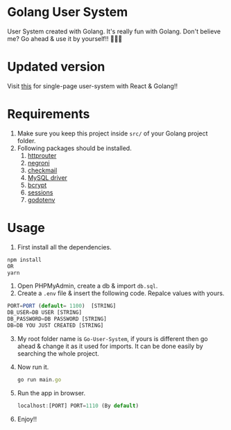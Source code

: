 # Golang User System

User System created with Golang. It's really fun with Golang. Don't believe me? Go ahead & use it by yourself!! 👻🤝👀

# Updated version
Visit [this](https://github.com/yTakkar/Go-React-User-System) for single-page user-system with React & Golang!!

# Requirements
1. Make sure you keep this project inside `src/` of your Golang project folder.
2. Following packages should be installed.
    1. [httprouter](https://github.com/julienschmidt/httprouter)
    2. [negroni](https://github.com/urfave/negroni)
    3. [checkmail](https://github.com/badoux/checkmail)
    4. [MySQL driver](https://github.com/go-sql-driver/mysql)
    5. [bcrypt](https://golang.org/x/crypto/bcrypt)
    6. [sessions](https://github.com/gorilla/sessions)
    7. [godotenv](https://github.com/joho/godotenv)

# Usage
1. First install all the dependencies.
```javascript
npm install 
OR 
yarn
```

1. Open PHPMyAdmin, create a db & import `db.sql`.
2. Create a `.env` file & insert the following code. Repalce values with yours.
```javascript
PORT=PORT (default= 1100)  [STRING]
DB_USER=DB USER [STRING]
DB_PASSWORD=DB PASSWORD [STRING]
DB=DB YOU JUST CREATED [STRING]
```

3. My root folder name is `Go-User-System`, if yours is different then go ahead & change it as it used for imports. It can be done easily by searching the whole project.

4. Now run it.
	```javascript
	go run main.go
	```

5. Run the app in browser.
	```javascript
	localhost:[PORT] PORT=1110 (By default)
	```

6. Enjoy!!
